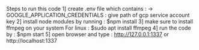 Steps to run this code
1] create .env file which contains :
		-> GOOGLE_APPLICATION_CREDENTIALS : give path of gcp service account key
2] install node modules by running :
		$npm install
3] make sure to install ffmpeg on your system
		For linux :
			$sudo apt install ffmpeg
4] run the code by :
		$npm start
5] open browser and type :
		http://127.0.0.1:1337 or http://localhost:1337
